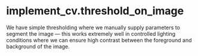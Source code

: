 # implement_cv.threshold_on_image
We have simple thresholding where we manually supply parameters to segment the image — this works extremely well in controlled lighting conditions where we can ensure high contrast between the foreground and background of the image.
